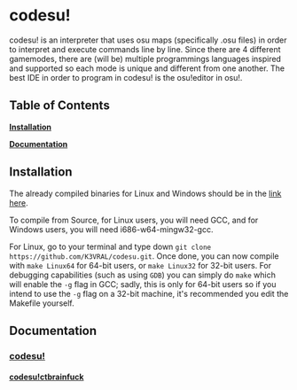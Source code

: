 # codesu!
codesu! is an interpreter that uses osu maps (specifically .osu files) in order to interpret and execute commands line by line. Since there are 4 different gamemodes, there are (will be) multiple programmings languages inspired and supported so each mode is unique and different from one another. The best IDE in order to program in codesu! is the osu!editor in osu!.

## Table of Contents

**[Installation](#install)**

**[Documentation](#doc)**

<a name='install'></a>
## Installation
The already compiled binaries for Linux and Windows should be in the [link here](https://github.com/K3VRAL/codesu/releases).

To compile from Source, for Linux users, you will need GCC, and for Windows users, you will need i686-w64-mingw32-gcc.

For Linux, go to your terminal and type down `git clone https://github.com/K3VRAL/codesu.git`. Once done, you can now compile with `make Linux64` for 64-bit users, or `make Linux32` for 32-bit users. For debugging capabilities (such as using `GDB`) you can simply do `make` which will enable the `-g` flag in GCC; sadly, this is only for 64-bit users so if you intend to use the `-g` flag on a 32-bit machine, it's recommended you edit the Makefile yourself.

<a name='doc'></a>
## Documentation
### [codesu!](./doc/codesu.md)
#### [codesu!ctbrainfuck](./doc/ctbrainfuck.md)